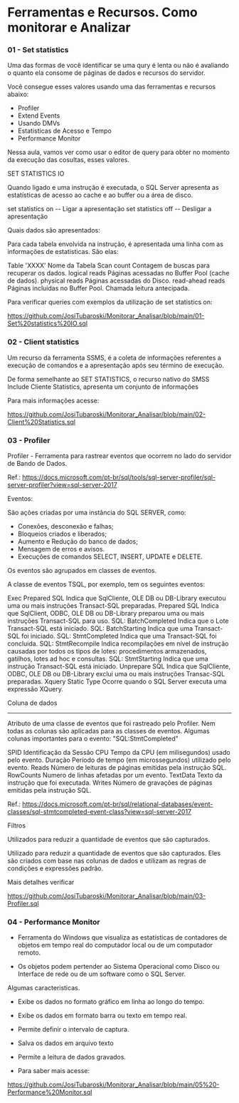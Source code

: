 # Ferramentas e Recursos. Como monitorar e Analizar

### 01 - Set statistics

Uma das formas de você identificar se uma qury é lenta ou não é avaliando o quanto ela consome de páginas de dados e recursos do servidor.

Você consegue esses valores usando uma das ferramentas e recursos abaixo:

 - Profiler
 - Extend Events
 - Usando DMVs
 - Estatisticas de Acesso e Tempo
 - Performance Monitor

Nessa aula, vamos ver como usar o editor de query para obter no momento da execução das cosultas, esses valores.

SET STATISTICS IO

Quando ligado e uma instrução é executada, o SQL Server apresenta as estatísticas de acesso ao cache e ao buffer ou a área de disco.

set statistics on -- Ligar a apresentação
set statistics off -- Desligar a apresentação

Quais dados são apresentados:

Para cada tabela envolvida na instrução, é apresentada uma linha com as informações de estatisticas. São elas:

Table 'XXXX'       Nome da Tabela
Scan count         Contagem de buscas para recuperar os dados.
logical reads      Páginas acessadas no Buffer Pool (cache de dados).
physical reads     Páginas acessadas do Disco.
read-ahead reads   Páginas incluidas no Buffer Pool. Chamada leitura antecipada.

Para verificar queries com exemplos da utilização de set statistics on:

https://github.com/JosiTubaroski/Monitorar_Analisar/blob/main/01-Set%20statistics%20IO.sql

### 02 - Client statistics

Um recurso da ferramenta SSMS, é a coleta de informações referentes a execução de comandos e a apresentação após seu término de execução.

De forma semelhante ao SET STATISTICS, o recurso nativo do SMSS
Include Cliente Statistics, apresenta um conjunto de informações

Para mais informações acesse:

https://github.com/JosiTubaroski/Monitorar_Analisar/blob/main/02-Client%20Statistics.sql

### 03 - Profiler

Profiler - Ferramenta para rastrear eventos que ocorrem no lado do servidor de Bando de Dados.

Ref.: https://docs.microsoft.com/pt-br/sql/tools/sql-server-profiler/sql-server-profiler?view=sql-server-2017

Eventos:

São ações criadas por uma instância do SQL SERVER, como:

- Conexões, desconexão e falhas;
- Bloqueios criados e liberados;
- Aumento e Redução do banco de dados;
- Mensagem de erros e avisos.
- Execuções de comandos SELECT, INSERT, UPDATE e DELETE.

Os eventos são agrupados em classes de eventos.

A classe de eventos TSQL, por exemplo, tem os seguintes eventos:

Exec Prepared SQL     Indica que SqlCliente, OLE DB ou DB-Library executou uma ou mais instruções Transact-SQL preparadas.
Prepared SQL          Indica que SqlClient, ODBC, OLE DB ou DB-Library preparou uma ou mais instruções Transact-SQL para uso.
SQL: BatchCompleted   Indica que o Lote Transact-SQL está iniciado.
SQL: BatchStarting    Indica que uma Transact-SQL foi iniciado.
SQL: StmtCompleted    Indica que uma Transact-SQL foi concluida.
SQL: StmtRecompile    Indica recompilações em nível de instrução causadas por todos os tipos de lotes: procedimentos armazenados, gatilhos, lotes ad hoc e consultas.
SQL: StmtStarting     Indica que uma instrução Transact-SQL está iniciado.
Unprepare SQL	        Indica que SqlCliente, ODBC, OLE DB ou DB-Library exclui uma ou mais instruções Transac-SQL preparadas.
Xquery Static Type    Ocorre quando o SQL Server executa uma expressão XQuery.

Coluna de dados

------------

Atributo de uma classe de eventos que foi rastreado pelo Profiler.
Nem todas as colunas são aplicadas para as classes de eventos.
Algumas colunas importantes para o evento: "SQL:StmtCompleted"

SPID       Identificação da Sessão
CPU        Tempo da CPU (em milisegundos) usado pelo evento.
Duração    Período de tempo (em microssegundos) utilizado pelo evento.
Reads      Número de leituras de páginas emitidas pela instrução SQL.
RowCounts  Numero de linhas afetadas por um evento.
TextData   Texto da instrução que foi executada.
Writes     Número de gravações de páginas emitidas pela instrução SQL.

Ref.: https://docs.microsoft.com/pt-br/sql/relational-databases/event-classes/sql-stmtcompleted-event-class?view=sql-server-2017

Filtros

Utilizados para reduzir a quantidade de eventos que são capturados.

Utilizado para reduzir a quantidade de eventos que são capturados.
Eles são criados com base nas colunas de dados e utilizam as regras de condições e expressões padrão.

Mais detalhes verificar

https://github.com/JosiTubaroski/Monitorar_Analisar/blob/main/03-Profiler.sql

### 04 - Performance Monitor

- Ferramenta do Windows que visualiza as estatísticas de contadores de objetos em tempo real do computador local ou de um computador remoto.

- Os objetos podem pertender ao Sistema Operacional como Disco ou Interface de rede ou de um software como o SQL Server.

Algumas caracteristicas.

- Exibe os dados no formato gráfico em linha ao longo do tempo.
- Exibe os dados em formato barra ou texto em tempo real.
- Permite definir o intervalo de captura.
- Salva os dados em arquivo texto
- Permite a leitura de dados gravados.

- Para saber mais acesse:

https://github.com/JosiTubaroski/Monitorar_Analisar/blob/main/05%20-Performance%20Monitor.sql

